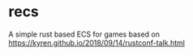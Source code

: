 # recs
A simple rust based ECS for games based on https://kyren.github.io/2018/09/14/rustconf-talk.html
